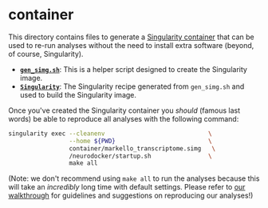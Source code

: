# container

This directory contains files to generate a [Singularity container](https://sylabs.io/docs/) that can be used to re-run analyses without the need to install extra software (beyond, of course, Singularity).

- [**`gen_simg.sh`**](./gen_simg.sh): This is a helper script designed to create the Singularity image.
- [**`Singularity`**](./Singularity): The Singularity recipe generated from `gen_simg.sh` and used to build the Singularity image.

Once you've created the Singularity container you _should_ (famous last words) be able to reproduce all analyses with the following command:

```bash
singularity exec --cleanenv                             \
                 --home ${PWD}                          \
                 container/markello_transcriptome.simg   \
                 /neurodocker/startup.sh                \
                 make all
```

(Note: we don't recommend using `make all` to run the analyses because this will take an _incredibly_ long time with default settings.
Please refer to [our walkthrough](https://netneurolab.github.io/markello_transcriptome) for guidelines and suggestions on reproducing our analyses!)

